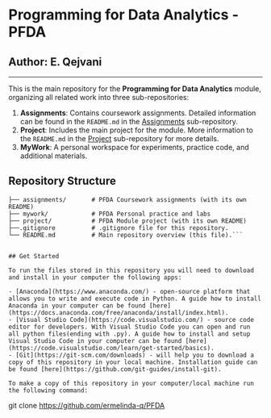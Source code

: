 # Programming for Data Analytics - PFDA

## Author: E. Qejvani
***

This is the main repository for the **Programming for Data Analytics** module, organizing all related work into three sub-repositories:

1. **Assignments**: Contains coursework assignments. Detailed information can be found in the `README.md` in the [Assignments](./assignments) sub-repository.
2. **Project**: Includes the main project for the module. More information to the `README.md` in the [Project](./project) sub-repository for more details.
3. **MyWork**: A personal workspace for experiments, practice code, and additional materials.

## Repository Structure

```ProgrammingForDataAnalytics/
├── assignments/       # PFDA Coursework assignments (with its own README)
├── mywork/            # PFDA Personal practice and labs
├── project/           # PFDA Module project (with its own README)
├──.gitignore          # .gitignore file for this repository.
└── README.md          # Main repository overview (this file).```


## Get Started

To run the files stored in this repository you will need to download and install in your computer the following apps:

- [Anaconda](https://www.anaconda.com/) - open-source platform that allows you to write and execute code in Python. A guide how to install Anaconda in your computer can be found [here](https://docs.anaconda.com/free/anaconda/install/index.html).
- [Visual Studio Code](https://code.visualstudio.com/) - source code editor for developers. With Visual Studio Code you can open and run all python files(ending with .py). A guide how to install and setup Visual Studio Code in your computer can be found [here](https://code.visualstudio.com/learn/get-started/basics).
- [Git](https://git-scm.com/downloads) - will help you to download a copy of this repository in your local machine. Installation guide can be found [here](https://github.com/git-guides/install-git).

To make a copy of this repository in your computer/local machine run the following command:

```
git clone https://github.com/ermelinda-q/PFDA
```